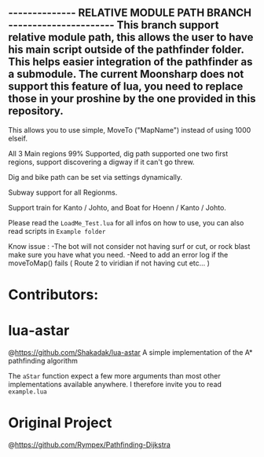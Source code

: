 -------------- RELATIVE MODULE PATH BRANCH ----------------------
This branch support relative module path, this allows the user to
have his main script outside of the pathfinder folder.
This helps easier integration of the pathfinder as a submodule.
The current Moonsharp does not support this feature of lua,
you need to replace those in your proshine by the one provided
in this repository.
-----------------------------------------------------------------

This allows you to use simple, MoveTo ("MapName") instead of using 1000 elseif.

All 3 Main regions 99% Supported, dig path supported one two first regions, support discovering a digway if it can't go threw.

Dig and bike path can be set via settings dynamically.

Subway support for all Regionms.

Support train for Kanto / Johto, and Boat for Hoenn / Kanto / Johto.

Please read the `LoadMe_Test.lua` for all infos on how to use, you can also read scripts in `Example folder`

Know issue :
-The bot will not consider not having surf or cut, or rock blast make sure you have what you need.
-Need to add an error log if the moveToMap() fails ( Route 2 to viridian if not having cut etc... )
# Contributors:

# lua-astar
@https://github.com/Shakadak/lua-astar
A simple implementation of the A* pathfinding algorithm

The `aStar` function expect a few more arguments than most other implementations available anywhere.
I therefore invite you to read `example.lua`

# Original Project
@https://github.com/Rympex/Pathfinding-Dijkstra

